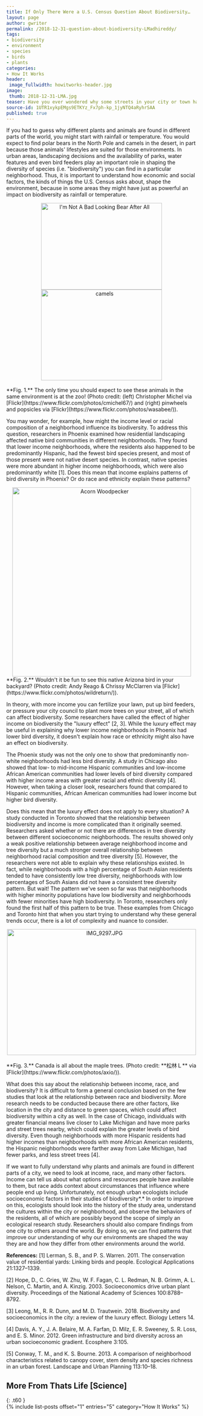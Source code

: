 ```yaml
---
title: If Only There Were a U.S. Census Question About Biodiversity…
layout: page
author: gwriter
permalink: /2018-12-31-question-about-biodiversity-LMadhireddy/
tags:
- biodiversity
- environment
- species
- birds
- plants
categories:
- How It Works
header:
 image_fullwidth: howitworks-header.jpg
image:
 thumb: 2018-12-31-LMA.jpg
teaser: Have you ever wondered why some streets in your city or town have more trees than others? Read this post to find out more…
source-id: 1UTR1xykpEMgs9ETKYz_Fx7ph-kp_1jyNTQ4aRyhrSAA
published: true
---
```

If you had to guess why different plants and animals are found in different parts of the world, you might start with rainfall or temperature. You would expect to find polar bears in the North Pole and camels in the desert, in part because those animals' lifestyles are suited for those environments. In urban areas, landscaping decisions and the availability of parks, water features and even bird feeders play an important role in shaping the diversity of species (i.e. "biodiversity") you can find in a particular neighborhood. Thus, it is important to understand how economic and social factors, the kinds of things the U.S. Census asks about, shape the environment, because in some areas they might have just as powerful an impact on biodiversity as rainfall or temperature.<br>

<center><a data-flickr-embed="true"  href="https://www.flickr.com/photos/cmichel67/22746138876/in/photolist-ADZUCd-dZ1P2A-mSwsXb-Dpdze-jfmNsf-DtStd-dYVyUr-qRwd4d-hengc-6LTfdv-94VaEn-D1mdTP-84xgMj-9utiPG-2ujvWt-oeXVAC-oyPzh-8VrvDn-dZ2oDb-2mzvi-duAURt-dZ24Ms-henhG-daH4Ky-dZ22pY-dSr6GK-c3zgo5-4Z63nN-5DPXci-cF67Ub-4fsyGe-drfrRh-5irm1E-EVgp8W-7KMAoe-62qDR4-6zXaoz-JhBerc-8BDf2X-Bkm9k-qPjLzs-aJwvKB-e2k3tt-qnCSbd-cdaqBN-6JaVuW-5JJYwn-nJrBcd-4r17t5-34u3iD" title="I&#x27;m Not A Bad Looking Bear After All"><img src="https://farm1.staticflickr.com/743/22746138876_b5224e624f_n.jpg" width="320" height="229" alt="I&#x27;m Not A Bad Looking Bear After All"></a><script async src="//embedr.flickr.com/assets/client-code.js" charset="utf-8"></script></center>
<center><a data-flickr-embed="true"  href="https://www.flickr.com/photos/wasabee/5355195699/in/photolist-9adM7k-dZjeL-b3uVPH-aEAds-DwRsi-bLmsMt-5wSciK-6V5dHu-GLJAd8-9SaCyG-fcwu3D-23PVV4h-cT2CBU-pned18-aCywNU-qKoKXP-54zPhj-5mAxVT-5c5Fya-6zGX61-hcAByi-3pFggK-rrmxTZ-bU7oG2-v3T6x-p1bHy-btku4J-6SUfGK-4tBdru-fe3FuZ-dDjzBb-pNw5tf-bufB8-7BW1vM-dP5nY-na9vs-Uz9Zv1-byo3v2-oSNk4s-6mGHmf-7BXZgr-9QnVNC-rwyui-cAssHY-5cgYgH-7rHUbF-rwyup-8DE6Mb-7WXAqa-bYfXp" title="camels"><img src="https://farm6.staticflickr.com/5243/5355195699_11cc3e1864_n.jpg" width="320" height="240" alt="camels"></a><script async src="//embedr.flickr.com/assets/client-code.js" charset="utf-8"></script></center><br>
**Fig. 1.** The only time you should expect to see these animals in the same environment is at the zoo! (Photo credit: (left) Christopher Michel via [Flickr](https://www.flickr.com/photos/cmichel67/) and (right) pinwheels and popsicles via [Flickr](https://www.flickr.com/photos/wasabee/)).

You may wonder, for example, how might the income level or racial composition of a neighborhood influence its biodiversity. To address this question, researchers in Phoenix examined how residential landscaping affected native bird communities in different neighborhoods. They found that lower income neighborhoods, where the residents also happened to be predominantly Hispanic, had the fewest bird species present, and most of those present were not native desert species. In contrast, native species were more abundant in higher income neighborhoods, which were also predominantly white [1]. Does this mean that income explains patterns of bird diversity in Phoenix? Or do race and ethnicity explain these patterns?

<center><a data-flickr-embed="true"  href="https://www.flickr.com/photos/wildreturn/33928219591/in/photolist-TG7ZDi-CrW9gq-F7UYz-DMcsf-Tf5r7J-eKJBWp-Sc5NNY-GnhLQh-Ux7EAJ-Vtex32-XWvdp2-7V9wBE-mWC716-hie7AU-e2jBVw-dWZp43-C9x8XV-DMcpu-TbnzRh-dY62wV-7sebbq-GNDqtT-9w9pRZ-SwxT2R-6qwrcD-F7WtM-du2s4t-YiCeiw-4BeCqo-21HE5Rd-4JusMW-srRhEQ-rD8QLr-r28RSH-24UHQvY-4wtg9f-6qkWiK-DJapJ-UVCdLr-XvJYkc-e2fWt-f1g6F8-57zeZR-RC7Tg1-7n1N23-cCGcA7-25389zV-jcHhCv-gTiU54-juRwFL" title="Acorn Woodpecker"><img src="https://farm3.staticflickr.com/2839/33928219591_90a8c31778.jpg" width="473" height="500" alt="Acorn Woodpecker"></a><script async src="//embedr.flickr.com/assets/client-code.js" charset="utf-8"></script></center>
**Fig. 2.** Wouldn't it be fun to see this native Arizona bird in your backyard? (Photo credit: Andy Reago & Chrissy McClarren via [Flickr](https://www.flickr.com/photos/wildreturn/)).

In theory, with more income you can fertilize your lawn, put up bird feeders, or pressure your city council to plant more trees on your street, all of which can affect biodiversity. Some researchers have called the effect of higher income on biodiversity the "luxury effect" [2, 3].
While the luxury effect may be useful in explaining why lower income neighborhoods in Phoenix had lower bird diversity, it doesn't explain how race or ethnicity might also have an effect on biodiversity. 

The Phoenix study was not the only one to show that predominantly non-white neighborhoods had less bird diversity. A study in Chicago also showed that low- to mid-income Hispanic communities and low-income African American communities had lower levels of bird diversity compared with higher income areas with greater racial and ethnic diversity [4]. However, when taking a closer look, researchers found that compared to Hispanic communities, African American communities had lower income but higher bird diversity.

Does this mean that the luxury effect does not apply to every situation? A study conducted in Toronto showed that the relationship between biodiversity and income is more complicated than it originally seemed. Researchers asked whether or not there are differences in tree diversity between different socioeconomic neighborhoods. The results showed only a weak positive relationship between average neighborhood income and tree diversity but a much stronger overall relationship between neighborhood racial composition and tree diversity [5]. However, the researchers were not able to explain why these relationships existed. In fact, while neighborhoods with a high percentage of South Asian residents tended to have consistently low tree diversity, neighborhoods with low percentages of South Asians did not have a consistent tree diversity pattern. But wait! The pattern we've seen so far was that neighborhoods with higher minority populations have low biodiversity and neighborhoods with fewer minorities have high biodiversity. In Toronto, researchers only found the first half of this pattern to be true. These examples from Chicago and Toronto hint that when you start trying to understand why these general trends occur, there is a lot of complexity and nuance to consider.

<center><a data-flickr-embed="true"  href="https://www.flickr.com/photos/axio/2976692344/in/photolist-5x3jVN-5wY5N4-gXfu7X-ekvaTe-3H5ch2-q6pQhc-9cez8b-qWtdP9-rWQo-dmL5Dy-YzhVM5-auMctN-2kC74J-5ttYdb-puVn7-5wY5bV-YzfH1N-98LtqR-a3ctt1-5tcrur-dophmZ-kVwpis-6XotT-23Ui49F-EpUwdM-8TZUL8-7SmNCx-Z3usgK-d3rYky-YnRoPE-21jbxAK-3QAJmA-8HERpF-3QAHBN-cwPijU-cHZSS7-Ye2kUS-ni5wnc-UFFuSd-iBdvGv-bdvNyk-6uhXxN-83qsca-d9jME-d1JsxA-ZbV2zT-cAGqnC-7J4hxH-24sDDX6-77uJKD" title="IMG_9297.JPG"><img src="https://farm4.staticflickr.com/3173/2976692344_04dd5f1889.jpg" width="500" height="333" alt="IMG_9297.JPG"></a><script async src="//embedr.flickr.com/assets/client-code.js" charset="utf-8"></script></center><br>
**Fig. 3.** Canada is all about the maple trees. (Photo credit: **松林Ｌ** via [Flickr](https://www.flickr.com/photos/axio/)).

What does this say about the relationship between income, race, and biodiversity? It is difficult to form a general conclusion based on the few studies that look at the relationship between race and biodiversity. More research needs to be conducted because there are other factors, like location in the city and distance to green spaces, which could affect biodiversity within a city as well. In the case of Chicago, individuals with greater financial means live closer to Lake Michigan and have more parks and street trees nearby, which could explain the greater levels of bird diversity. Even though neighborhoods with more Hispanic residents had higher incomes than neighborhoods with more African American residents, the Hispanic neighborhoods were farther away from Lake Michigan, had fewer parks, and less street trees [4].

If we want to fully understand why plants and animals are found in different parts of a city, we need to look at income, race, and many other factors. Income can tell us about what options and resources people have available to them, but race adds context about circumstances that influence where people end up living. Unfortunately, not enough urban ecologists include socioeconomic factors in their studies of biodiversity*.* In order to improve on this, ecologists should look into the history of the study area, understand the cultures within the city or neighborhood, and observe the behaviors of the residents, all of which are possibly beyond the scope of simply an ecological research study. Researchers should also compare findings from one city to others around the world. By doing so, we can find patterns that improve our understanding of why our environments are shaped the way they are and how they differ from other environments around the world.

**References:**
[1] Lerman, S. B., and P. S. Warren. 2011. The conservation value of residential yards: Linking birds and people. Ecological Applications 21:1327–1339.

[2] Hope, D., C. Gries, W. Zhu, W. F. Fagan, C. L. Redman, N. B. Grimm, A. L. Nelson, C. Martin, and A. Kinzig. 2003. Socioeconomics drive urban plant diversity. Proceedings of the National Academy of Sciences 100:8788–8792.

[3] Leong, M., R. R. Dunn, and M. D. Trautwein. 2018. Biodiversity and socioeconomics in the city: a review of the luxury effect. Biology Letters 14.

[4] Davis, A. Y., J. A. Belaire, M. A. Farfan, D. Milz, E. R. Sweeney, S. R. Loss, and E. S. Minor. 2012. Green infrastructure and bird diversity across an urban socioeconomic gradient. Ecosphere 3:105. 

[5] Conway, T. M., and K. S. Bourne. 2013. A comparison of neighborhood characteristics related to canopy cover, stem density and species richness in an urban forest. Landscape and Urban Planning 113:10–18. 

## More From Thats Life [Science]
{: .t60 }	
{% include list-posts offset="1" entries="5" category="How It Works" %}


